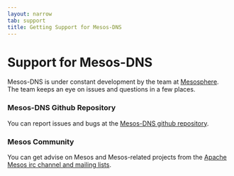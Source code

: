 ```yaml
---
layout: narrow
tab: support
title: Getting Support for Mesos-DNS
---
```


# Support for Mesos-DNS

Mesos-DNS is under constant development by the team at [Mesosphere](http://www.mesosphere.com). The team keeps
an eye on issues and questions in a few places.

### Mesos-DNS Github Repository

You can report issues and bugs at the [Mesos-DNS github repository](https://github.com/mesosphere/mesos-dns). 

### Mesos Community

You can get advise on Mesos and Mesos-related projects from the [Apache Mesos irc channel and mailing lists](http://mesos.apache.org/community/). 

